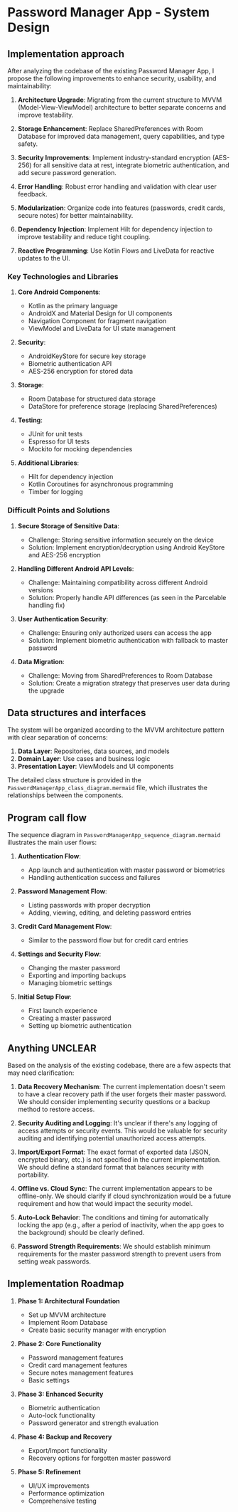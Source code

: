 # Password Manager App - System Design

## Implementation approach
After analyzing the codebase of the existing Password Manager App, I propose the following improvements to enhance security, usability, and maintainability:

1. **Architecture Upgrade**: Migrating from the current structure to MVVM (Model-View-ViewModel) architecture to better separate concerns and improve testability.

2. **Storage Enhancement**: Replace SharedPreferences with Room Database for improved data management, query capabilities, and type safety.

3. **Security Improvements**: Implement industry-standard encryption (AES-256) for all sensitive data at rest, integrate biometric authentication, and add secure password generation.

4. **Error Handling**: Robust error handling and validation with clear user feedback.

5. **Modularization**: Organize code into features (passwords, credit cards, secure notes) for better maintainability.

6. **Dependency Injection**: Implement Hilt for dependency injection to improve testability and reduce tight coupling.

7. **Reactive Programming**: Use Kotlin Flows and LiveData for reactive updates to the UI.

### Key Technologies and Libraries

1. **Core Android Components**:
   - Kotlin as the primary language
   - AndroidX and Material Design for UI components
   - Navigation Component for fragment navigation
   - ViewModel and LiveData for UI state management

2. **Security**:
   - AndroidKeyStore for secure key storage
   - Biometric authentication API
   - AES-256 encryption for stored data

3. **Storage**:
   - Room Database for structured data storage
   - DataStore for preference storage (replacing SharedPreferences)

4. **Testing**:
   - JUnit for unit tests
   - Espresso for UI tests
   - Mockito for mocking dependencies

5. **Additional Libraries**:
   - Hilt for dependency injection
   - Kotlin Coroutines for asynchronous programming
   - Timber for logging

### Difficult Points and Solutions

1. **Secure Storage of Sensitive Data**:
   - Challenge: Storing sensitive information securely on the device
   - Solution: Implement encryption/decryption using Android KeyStore and AES-256 encryption

2. **Handling Different Android API Levels**:
   - Challenge: Maintaining compatibility across different Android versions
   - Solution: Properly handle API differences (as seen in the Parcelable handling fix)

3. **User Authentication Security**:
   - Challenge: Ensuring only authorized users can access the app
   - Solution: Implement biometric authentication with fallback to master password

4. **Data Migration**:
   - Challenge: Moving from SharedPreferences to Room Database
   - Solution: Create a migration strategy that preserves user data during the upgrade

## Data structures and interfaces
The system will be organized according to the MVVM architecture pattern with clear separation of concerns:

1. **Data Layer**: Repositories, data sources, and models
2. **Domain Layer**: Use cases and business logic
3. **Presentation Layer**: ViewModels and UI components

The detailed class structure is provided in the `PasswordManagerApp_class_diagram.mermaid` file, which illustrates the relationships between the components.

## Program call flow
The sequence diagram in `PasswordManagerApp_sequence_diagram.mermaid` illustrates the main user flows:

1. **Authentication Flow**:
   - App launch and authentication with master password or biometrics
   - Handling authentication success and failures

2. **Password Management Flow**:
   - Listing passwords with proper decryption
   - Adding, viewing, editing, and deleting password entries

3. **Credit Card Management Flow**:
   - Similar to the password flow but for credit card entries

4. **Settings and Security Flow**:
   - Changing the master password
   - Exporting and importing backups
   - Managing biometric settings

5. **Initial Setup Flow**:
   - First launch experience
   - Creating a master password
   - Setting up biometric authentication

## Anything UNCLEAR
Based on the analysis of the existing codebase, there are a few aspects that may need clarification:

1. **Data Recovery Mechanism**: The current implementation doesn't seem to have a clear recovery path if the user forgets their master password. We should consider implementing security questions or a backup method to restore access.

2. **Security Auditing and Logging**: It's unclear if there's any logging of access attempts or security events. This would be valuable for security auditing and identifying potential unauthorized access attempts.

3. **Import/Export Format**: The exact format of exported data (JSON, encrypted binary, etc.) is not specified in the current implementation. We should define a standard format that balances security with portability.

4. **Offline vs. Cloud Sync**: The current implementation appears to be offline-only. We should clarify if cloud synchronization would be a future requirement and how that would impact the security model.

5. **Auto-Lock Behavior**: The conditions and timing for automatically locking the app (e.g., after a period of inactivity, when the app goes to the background) should be clearly defined.

6. **Password Strength Requirements**: We should establish minimum requirements for the master password strength to prevent users from setting weak passwords.

## Implementation Roadmap

1. **Phase 1: Architectural Foundation**
   - Set up MVVM architecture
   - Implement Room Database
   - Create basic security manager with encryption

2. **Phase 2: Core Functionality**
   - Password management features
   - Credit card management features
   - Secure notes management features
   - Basic settings

3. **Phase 3: Enhanced Security**
   - Biometric authentication
   - Auto-lock functionality
   - Password generator and strength evaluation

4. **Phase 4: Backup and Recovery**
   - Export/Import functionality
   - Recovery options for forgotten master password

5. **Phase 5: Refinement**
   - UI/UX improvements
   - Performance optimization
   - Comprehensive testing